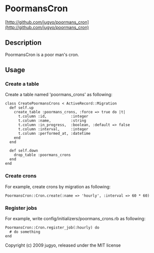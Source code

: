 # PoormansCron

[http://github.com/jugyo/poormans_cron](http://github.com/jugyo/poormans_cron)

## Description

PoormansCron is a poor man's cron.

## Usage

### Create a table

Create a table named 'poormans_crons' as following:

    class CreatePoormansCrons < ActiveRecord::Migration
      def self.up
        create_table :poormans_crons, :force => true do |t|
          t.column :id,           :integer
          t.column :name,         :string
          t.column :in_progress,  :boolean, :default => false
          t.column :interval,     :integer
          t.column :performed_at, :datetime
        end
      end

      def self.down
        drop_table :poormans_crons
      end
    end

### Create crons

For example, create crons by migration as following:

    PoormansCron::Cron.create(:name => 'hourly', :interval => 60 * 60)

### Register jobs

For example, write config/initializers/poormans_crons.rb as following:

    PoormansCron::Cron.register_job(:hourly) do
      # do something
    end

Copyright (c) 2009 jugyo, released under the MIT license
